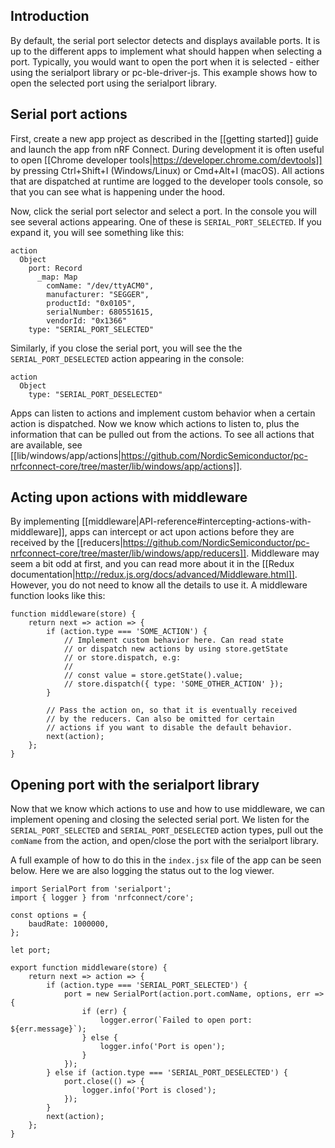 ## Introduction

By default, the serial port selector detects and displays available ports. It is up to the different apps to implement what should happen when selecting a port. Typically, you would want to open the port when it is selected - either using the serialport library or pc-ble-driver-js. This example shows how to open the selected port using the serialport library.

## Serial port actions

First, create a new app project as described in the [[getting started]] guide and launch the app from nRF Connect. During development it is often useful to open [[Chrome developer tools|https://developer.chrome.com/devtools]] by pressing Ctrl+Shift+I (Windows/Linux) or Cmd+Alt+I (macOS). All actions that are dispatched at runtime are logged to the developer tools console, so that you can see what is happening under the hood.

Now, click the serial port selector and select a port. In the console you will see several actions appearing. One of these is `SERIAL_PORT_SELECTED`. If you expand it, you will see something like this:

```
action
  Object
    port: Record
      _map: Map
        comName: "/dev/ttyACM0",
        manufacturer: "SEGGER",
        productId: "0x0105",
        serialNumber: 680551615,
        vendorId: "0x1366"
    type: "SERIAL_PORT_SELECTED"
```

Similarly, if you close the serial port, you will see the the `SERIAL_PORT_DESELECTED` action appearing in the console:

```
action
  Object
    type: "SERIAL_PORT_DESELECTED"
```

Apps can listen to actions and implement custom behavior when a certain action is dispatched. Now we know which actions to listen to, plus the information that can be pulled out from the actions. To see all actions that are available, see [[lib/windows/app/actions|https://github.com/NordicSemiconductor/pc-nrfconnect-core/tree/master/lib/windows/app/actions]].

## Acting upon actions with middleware

By implementing [[middleware|API-reference#intercepting-actions-with-middleware]], apps can intercept or act upon actions before they are received by the [[reducers|https://github.com/NordicSemiconductor/pc-nrfconnect-core/tree/master/lib/windows/app/reducers]]. Middleware may seem a bit odd at first, and you can read more about it in the [[Redux documentation|http://redux.js.org/docs/advanced/Middleware.html]]. However, you do not need to know all the details to use it. A middleware function looks like this:

```
function middleware(store) {
    return next => action => {
        if (action.type === 'SOME_ACTION') {
            // Implement custom behavior here. Can read state
            // or dispatch new actions by using store.getState
            // or store.dispatch, e.g:
            //
            // const value = store.getState().value;
            // store.dispatch({ type: 'SOME_OTHER_ACTION' });
        }

        // Pass the action on, so that it is eventually received
        // by the reducers. Can also be omitted for certain
        // actions if you want to disable the default behavior.
        next(action);
    };
}
```

## Opening port with the serialport library

Now that we know which actions to use and how to use middleware, we can implement opening and closing the selected serial port. We listen for the `SERIAL_PORT_SELECTED` and `SERIAL_PORT_DESELECTED` action types, pull out the `comName` from the action, and open/close the port with the serialport library.

A full example of how to do this in the `index.jsx` file of the app can be seen below. Here we are also logging the status out to the log viewer.

```
import SerialPort from 'serialport';
import { logger } from 'nrfconnect/core';

const options = {
    baudRate: 1000000,
};

let port;

export function middleware(store) {
    return next => action => {
        if (action.type === 'SERIAL_PORT_SELECTED') {
            port = new SerialPort(action.port.comName, options, err => {
                if (err) {
                    logger.error(`Failed to open port: ${err.message}`);
                } else {
                    logger.info('Port is open');
                }
            });
        } else if (action.type === 'SERIAL_PORT_DESELECTED') {
            port.close(() => {
                logger.info('Port is closed');
            });
        }
        next(action);
    };
}
```